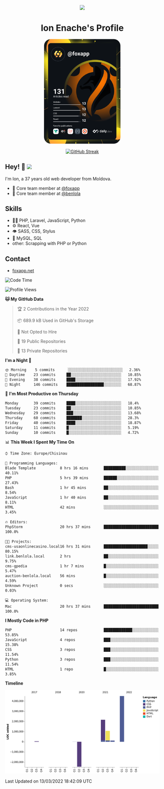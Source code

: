 <div id="header" align="center">
  <img src="https://media.giphy.com/media/M9gbBd9nbDrOTu1Mqx/giphy.gif" width="100"/>
	<h1>Ion Enache's Profile</h1>
</div>
<div align="center">
	<a href="https://app.daily.dev/foxapp"><img src="https://github.com/foxapp/foxapp/blob/master/devcard.svg" width="250" alt="Ion Enache's Dev Card"/></a>
</div>


<div align="center">
	
[![GitHub Streak](http://github-readme-streak-stats.herokuapp.com?user=foxapp&hide_border=true&date_format=M%20j%5B%2C%20Y%5D)](https://git.io/streak-stats)
	
</div>


## Hey! 👋 <img src="https://media.giphy.com/media/hvRJCLFzcasrR4ia7z/giphy.gif" width="30px"/>
I'm Ion, a 37 years old web developer from Moldova.


- 👥 Core team member at [@foxapp](https://github.com/foxapp)
- 👥 Core team member at [@benlola](https://github.com/benlola)

## Skills
- 👨‍💻 PHP, Laravel, JavaScript, Python
- ⚙️ React, Vue
- 👁️ SASS, CSS, Stylus
- 💽 MySQL, SQL
- other: Scrapping with PHP or Python

## Contact
- [foxapp.net](https://www.foxapp.net)

<!--START_SECTION:waka-->
![Code Time](http://img.shields.io/badge/Code%20Time-461%20hrs%2025%20mins-blue)

![Profile Views](http://img.shields.io/badge/Profile%20Views-0-blue)

**🐱 My GitHub Data** 

> 🏆 2 Contributions in the Year 2022
 > 
> 📦 689.9 kB Used in GitHub's Storage 
 > 
> 🚫 Not Opted to Hire
 > 
> 📜 19 Public Repositories 
 > 
> 🔑 13 Private Repositories  
 > 
**I'm a Night 🦉** 

```text
🌞 Morning    5 commits      ░░░░░░░░░░░░░░░░░░░░░░░░░   2.36% 
🌆 Daytime    23 commits     ██░░░░░░░░░░░░░░░░░░░░░░░   10.85% 
🌃 Evening    38 commits     ████░░░░░░░░░░░░░░░░░░░░░   17.92% 
🌙 Night      146 commits    █████████████████░░░░░░░░   68.87%

```
📅 **I'm Most Productive on Thursday** 

```text
Monday       39 commits     ████░░░░░░░░░░░░░░░░░░░░░   18.4% 
Tuesday      23 commits     ██░░░░░░░░░░░░░░░░░░░░░░░   10.85% 
Wednesday    29 commits     ███░░░░░░░░░░░░░░░░░░░░░░   13.68% 
Thursday     60 commits     ███████░░░░░░░░░░░░░░░░░░   28.3% 
Friday       40 commits     ████░░░░░░░░░░░░░░░░░░░░░   18.87% 
Saturday     11 commits     █░░░░░░░░░░░░░░░░░░░░░░░░   5.19% 
Sunday       10 commits     █░░░░░░░░░░░░░░░░░░░░░░░░   4.72%

```


📊 **This Week I Spent My Time On** 

```text
⌚︎ Time Zone: Europe/Chisinau

💬 Programming Languages: 
Blade Template           8 hrs 16 mins       ██████████░░░░░░░░░░░░░░░   40.11% 
PHP                      5 hrs 39 mins       ██████░░░░░░░░░░░░░░░░░░░   27.43% 
Bash                     1 hr 45 mins        ██░░░░░░░░░░░░░░░░░░░░░░░   8.54% 
JavaScript               1 hr 40 mins        ██░░░░░░░░░░░░░░░░░░░░░░░   8.11% 
HTML                     42 mins             ░░░░░░░░░░░░░░░░░░░░░░░░░   3.45%

🔥 Editors: 
PhpStorm                 20 hrs 37 mins      █████████████████████████   100.0%

🐱‍💻 Projects: 
cms-usaonlinecasino.local16 hrs 31 mins      ████████████████████░░░░░   80.15% 
link.benlola.local       2 hrs               ██░░░░░░░░░░░░░░░░░░░░░░░   9.75% 
cms-gpedia               1 hr 7 mins         █░░░░░░░░░░░░░░░░░░░░░░░░   5.47% 
auction-benlola.local    56 mins             █░░░░░░░░░░░░░░░░░░░░░░░░   4.59% 
Unknown Project          0 secs              ░░░░░░░░░░░░░░░░░░░░░░░░░   0.03%

💻 Operating System: 
Mac                      20 hrs 37 mins      █████████████████████████   100.0%

```

**I Mostly Code in PHP** 

```text
PHP                      14 repos            █████████████░░░░░░░░░░░░   53.85% 
JavaScript               4 repos             ███░░░░░░░░░░░░░░░░░░░░░░   15.38% 
CSS                      3 repos             ███░░░░░░░░░░░░░░░░░░░░░░   11.54% 
Python                   3 repos             ███░░░░░░░░░░░░░░░░░░░░░░   11.54% 
HTML                     1 repo              █░░░░░░░░░░░░░░░░░░░░░░░░   3.85%

```


**Timeline**

![Chart not found](https://raw.githubusercontent.com/foxapp/foxapp/master/charts/bar_graph.png) 


 Last Updated on 13/03/2022 18:42:09 UTC
<!--END_SECTION:waka-->
